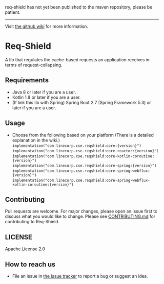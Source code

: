 req-shield has not yet been published to the maven repository, please be patient.

---

Visit [the github wiki](https://github.com/line/req-shield/wiki/What-is-Req-Shield) for more information.

# Req-Shield

A lib that regulates the cache-based requests an application receives in terms of request-collapsing.

## Requirements

- Java 8 or later if you are a user.
- Kotlin 1.8 or later if you are a user.
- (If link this lib with Spring) Spring Boot 2.7 (Spring Framework 5.3) or later if you are a user.

## Usage
- Choose from the following based on your platform (There is a detailed explanation in the wiki.)
`implementation("com.linecorp.cse.reqshield:core:{version}")`<br>
`implementation("com.linecorp.cse.reqshield:core-reactor:{version}")`<br>
`implementation("com.linecorp.cse.reqshield:core-kotlin-coroutine:{version}")`<br>
`implementation("com.linecorp.cse.reqshield:core-spring:{version}")`<br>
`implementation("com.linecorp.cse.reqshield:core-spring-webflux:{version}")`<br>
`implementation("com.linecorp.cse.reqshield:core-spring-webflux-kotlin-coroutine:{version}")`<br>

## Contributing

Pull requests are welcome. For major changes, please open an issue first to discuss what you would like to
change.
Please see [CONTRIBUTING.md](CONTRIBUTING.md) for contributing to Req-Shield.

## LICENSE

Apache License 2.0

## How to reach us

- File an issue in [the issue tracker](https://github.com/line/req-shield/issues) to report a bug or suggest an
  idea.
